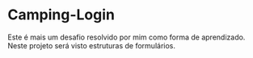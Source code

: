# Camping-Login
Este é mais um desafio resolvido por mim como forma de aprendizado. Neste projeto será visto estruturas de formulários.
